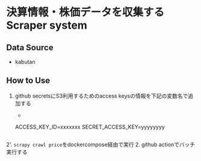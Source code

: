 # 決算情報・株価データを収集するScraper system

## Data Source 
- kabutan

## How to Use 
1. github secretsにS3利用するためのaccess keysの情報を下記の変数名で追加する
    - ```
    ACCESS_KEY_ID=xxxxxxx
    SECRET_ACCESS_KEY=yyyyyyyy
    ```
2'. `scrapy crawl price`をdockercompose経由で実行
2. github actionでバッチ実行する
